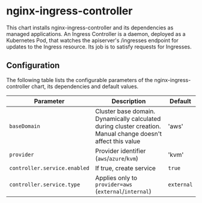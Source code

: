 # nginx-ingress-controller

This chart installs nginx-ingress-controller and its dependencies as managed applications. An Ingress Controller is a daemon, deployed as a Kubernetes Pod, that watches the apiserver's /ingresses endpoint for updates to the Ingress resource. Its job is to satisfy requests for Ingresses.


## Configuration

The following table lists the configurable parameters of the nginx-ingress-controller chart, its dependencies and default values.

Parameter | Description | Default
--- | --- | ---
`baseDomain` | Cluster base domain. Dynamically calculated during cluster creation. Manual change doesn't affect this value | 'aws'
`provider` | Provider identifier (`aws`/`azure`/`kvm`) | 'kvm'
`controller.service.enabled` | If true, create service | `true`
`controller.service.type` | Applies only to `provider=aws` (`external`/`internal`) | `external`
